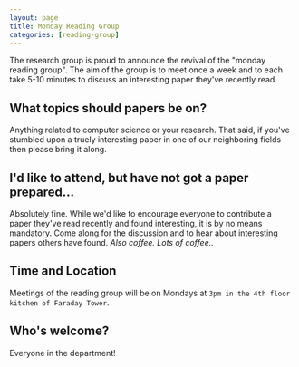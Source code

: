 ```yaml
---
layout: page
title: Monday Reading Group
categories: [reading-group]
---
```


The research group is proud to announce the revival of the "monday reading group". The aim of the group is to meet once a week and to each take 5-10 minutes to discuss an interesting paper they've recently read. 

## What topics should papers be on?

Anything related to computer science or your research. That said, if you've stumbled upon a truely interesting paper in one of our neighboring fields then please bring it along. 

## I'd like to attend, but have not got a paper prepared...

Absolutely fine. While we'd like to encourage everyone to contribute a paper they've read recently and found interesting, it is by no means mandatory. Come along for the discussion and to hear about interesting papers others have found. *Also coffee. Lots of coffee..*

## Time and Location

Meetings of the reading group will be on Mondays at `3pm in the 4th floor kitchen of Faraday Tower`.

## Who's welcome? 

Everyone in the department! 
